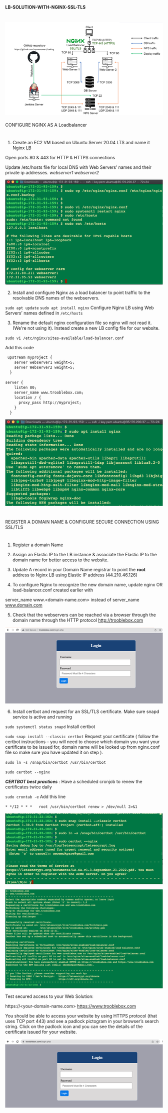 #### LB-SOLUTION-WITH-NGINX-SSL-TLS 
#

![LbArchitecureNginx](/LB-Architecture.png)


####
CONFIGURE NGINX AS A Loadbalancer
#
#### 
1. Create an EC2 VM based on Ubuntu Server 20.04 LTS and name it Nginx LB 

Open ports 80 & 443 for HTTP & HTTPS connections

Update /etc/hosts file for local DNS with Web Servers’ names and their private ip addresses.
*webserver1* 
*webserver2*

![LB dns](/LB-hosts-file.png)

2. Install and configure Nginx as a load balancer to point traffic to the resolvable DNS names of the webservers.

`sudo apt update`
`sudo apt install nginx`
Configure Nginx LB using Web Servers’ names defined in `/etc/hosts`




3. Rename the default nginx configuration file so nginx will not read it.(We're not using it). Instead create a new LB config file for our website. 

`sudo vi /etc/nginx/sites-available/load-balancer.conf`

Add this code 
````
 upstream myproject {
    server webserver1 weight=5;
    server Webserver2 weight=5;
  }

server {
    listen 80;
    server_name www.trooblebox.com;
    location / {
      proxy_pass http://myproject;
    }
  }

````
![LB config](/LB.conf.png)

#
####
REGISTER A DOMAIN NAME & CONFIGURE SECURE CONNECTION USING SSL/TLS
#

1. Register a domain Name
2. Assign an Elastic IP to the LB instance & associate the Elastic IP to the domain name for better access to the website.
3. Update A record in your Domain Name registrar to point the **root** address to Nginx LB using Elastic IP address (44.210.46.126)

4. To configure Nginx to recognize the new domain name,
update nginx OR load-balancer.conf created earlier with 

server_name www.<domain-name.com> instead of server_name www.domain.com

5. Check that the webservers  can be reached via a browser through the domain name through the HTTP protocol
http://trooblebox.com

![HTTP](/website-HTTP.png)

6. Install certbot and request for an SSL/TLS certificate.
Make sure snapd service is active and running

`sudo systemctl status snapd`
Install certbot

`sudo snap install --classic certbot`
Request your certificate ( follow the certbot instructions – you will need to choose which domain you want your certificate to be issued for, domain name will be looked up from nginx.conf file so make sure you have updated it on step ).

`sudo ln -s /snap/bin/certbot /usr/bin/certbot`

`sudo certbot --nginx`

**_CERTBOT best practices_** :
Have a scheduled cronjob to renew the certificates twice daily

`sudo crontab -e`
Add this line 

`* */12 * * *   root /usr/bin/certbot renew > /dev/null 2>&1`



![](/installcertbot.png)

![](/ssl-confirmed.png)

Test secured access to your Web Solution:

 https://<your-domain-name.com>
https://www.trooblebox.com


You should be able to access your website by using HTTPS protocol (that uses TCP port 443) and see a padlock pictogram in your browser’s search string.
Click on the padlock icon and you can see the details of the certificate issued for your website.

![website-cert](/ssl-done.png)

